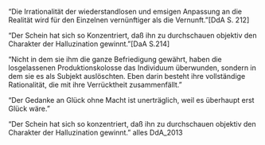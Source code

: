


“Die Irrationalität der wiederstandlosen und emsigen Anpassung an die Realität wird für den Einzelnen vernünftiger als die Vernunft.”[DdA S. 212]

“Der Schein hat sich so Konzentriert, daß ihn zu durchschauen objektiv den Charakter der Halluzination gewinnt.”[DaA S.214]

“Nicht in dem sie ihm die ganze Befriedigung gewährt, haben die losgelassenen Produktionskolosse das Individuum überwunden, sondern in dem sie es als Subjekt auslöschten.
Eben darin besteht ihre vollständige Rationalität, die mit ihre Verrücktheit zusammenfällt.”

“Der Gedanke an Glück ohne Macht ist unerträglich, weil es überhaupt erst Glück wäre.”

“Der Schein hat sich so konzentriert, daß ihn zu durchschauen objektiv den Charakter der Halluzination gewinnt.”
alles DdA_2013
